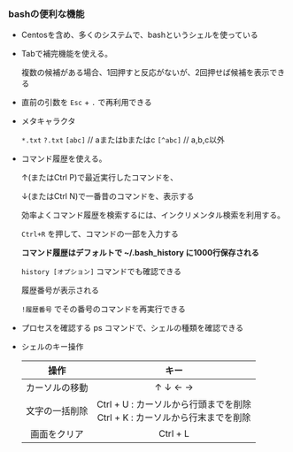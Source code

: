 ### bashの便利な機能

* Centosを含め、多くのシステムで、bashというシェルを使っている

* Tabで補完機能を使える。

   複数の候補がある場合、1回押すと反応がないが、2回押せば候補を表示できる

* 直前の引数を `Esc` + `.` で再利用できる

* メタキャラクタ

   `*.txt`
   `?.txt`
   `[abc]`		// aまたはbまたはc
   `[^abc]`		// a,b,c以外

* コマンド履歴を使える。

   ↑(またはCtrl P)で最近実行したコマンドを、

   ↓(またはCtrl N)で一番昔のコマンドを、表示する

   効率よくコマンド履歴を検索するには、インクリメンタル検索を利用する。

   `Ctrl+R` を押して、コマンドの一部を入力する

   **コマンド履歴はデフォルトで ~/.bash_history に1000行保存される**

   `history [オプション]` コマンドでも確認できる

   履歴番号が表示される

   `!履歴番号` でその番号のコマンドを再実行できる

* プロセスを確認する ps コマンドで、シェルの種類を確認できる

* シェルのキー操作

   |      操作      |                             キー                             |
   | :------------: | :----------------------------------------------------------: |
   | カーソルの移動 |                           ↑ ↓ ← →                            |
   | 文字の一括削除 | Ctrl + U	: カーソルから行頭までを削除<br>Ctrl + K	: カーソルから行末までを削除 |
   |  画面をクリア  |                           Ctrl + L                           |

   